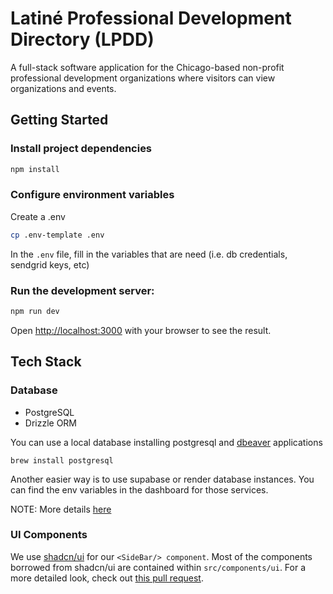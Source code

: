 # Latiné Professional Development Directory (LPDD)

A full-stack software application for the Chicago-based non-profit professional
development organizations where visitors can view organizations and events.

## Getting Started

### Install project dependencies

```bash
npm install
```

### Configure environment variables

Create a .env

```bash
cp .env-template .env
```

In the `.env` file, fill in the variables that are need (i.e. db credentials, sendgrid keys, etc)

### Run the development server:

```bash
npm run dev
```

Open [http://localhost:3000](http://localhost:3000) with your browser to see the result.

## Tech Stack

### Database

- PostgreSQL
- Drizzle ORM

You can use a local database installing postgresql and [dbeaver](https://dbeaver.io/download/) applications

```
brew install postgresql
```

Another easier way is to use supabase or render database instances. You can find the env variables in the dashboard for those services.

NOTE: More details [here](drizzle/README.md)

### UI Components

We use [shadcn/ui](https://ui.shadcn.com/) for our `<SideBar/> component`.
Most of the components borrowed from shadcn/ui are contained within `src/components/ui`.
For a more detailed look, check out [this pull request](https://github.com/Alacran-Studio/lpdd/pull/23/files).
